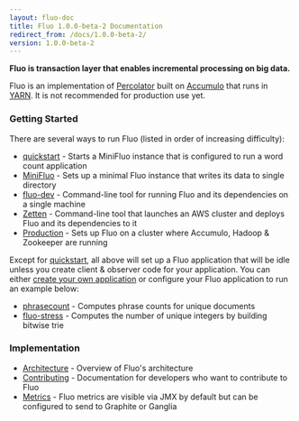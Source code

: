 ```yaml
---
layout: fluo-doc
title: Fluo 1.0.0-beta-2 Documentation
redirect_from: /docs/1.0.0-beta-2/
version: 1.0.0-beta-2
---
```


**Fluo is transaction layer that enables incremental processing on big data.**

Fluo is an implementation of [Percolator] built on [Accumulo] that runs in [YARN]. 
It is not recommended for production use yet.

### Getting Started

There are several ways to run Fluo (listed in order of increasing difficulty):

* [quickstart] - Starts a MiniFluo instance that is configured to run a word count application
* [MiniFluo] - Sets up a minimal Fluo instance that writes its data to single directory
* [fluo-dev] - Command-line tool for running Fluo and its dependencies on a single machine
* [Zetten] - Command-line tool that launches an AWS cluster and deploys Fluo and its dependencies to it
* [Production] - Sets up Fluo on a cluster where Accumulo, Hadoop & Zookeeper are running

Except for [quickstart], all above will set up a Fluo application that will be idle unless you
create client & observer code for your application.  You can either [create your own
application][applications] or configure your Fluo application to run an example below:

* [phrasecount] - Computes phrase counts for unique documents
* [fluo-stress] - Computes the number of unique integers by building bitwise trie

### Implementation

* [Architecture] - Overview of Fluo's architecture
* [Contributing] - Documentation for developers who want to contribute to Fluo
* [Metrics] - Fluo metrics are visible via JMX by default but can be configured to send to Graphite or Ganglia

[Accumulo]: http://accumulo.apache.org
[Percolator]: http://research.google.com/pubs/pub36726.html
[YARN]: http://hadoop.apache.org/docs/r2.5.1/hadoop-yarn/hadoop-yarn-site/YARN.html
[quickstart]: https://github.com/fluo-io/fluo-quickstart
[fluo-dev]: https://github.com/fluo-io/fluo-dev
[Zetten]: https://github.com/fluo-io/zetten
[phrasecount]: https://github.com/fluo-io/phrasecount
[fluo-stress]: https://github.com/fluo-io/fluo-stress
[MiniFluo]: /docs/fluo/1.0.0-beta-2/mini-fluo-setup/
[Production]: /docs/fluo/1.0.0-beta-2/prod-fluo-setup/
[applications]: /docs/fluo/1.0.0-beta-2/applications/
[Metrics]: /docs/fluo/1.0.0-beta-2/metrics/
[Contributing]: /docs/fluo/1.0.0-beta-2/contributing/
[Architecture]: /docs/fluo/1.0.0-beta-2/architecture/
